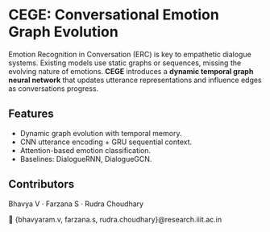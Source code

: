 # CEGE: Conversational Emotion Graph Evolution

Emotion Recognition in Conversation (ERC) is key to empathetic dialogue systems. Existing models use static graphs or sequences, missing the evolving nature of emotions. **CEGE** introduces a **dynamic temporal graph neural network** that updates utterance representations and influence edges as conversations progress.



## Features

* Dynamic graph evolution with temporal memory.
* CNN utterance encoding + GRU sequential context.
* Attention-based emotion classification.
* Baselines: DialogueRNN, DialogueGCN.



## Contributors

Bhavya V · Farzana S · Rudra Choudhary 

📧 {bhavyaram.v, farzana.s, rudra.choudhary}@research.iiit.ac.in



